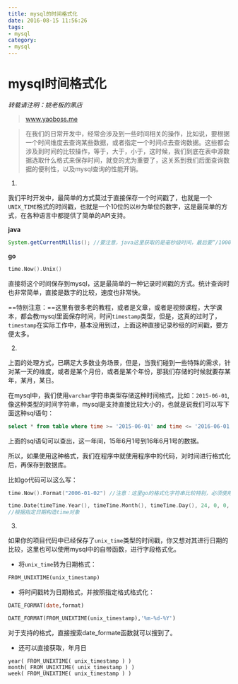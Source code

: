 ```yaml
---
title: mysql的时间格式化
date: 2016-08-15 11:56:26
tags:
- mysql
category:
- mysql
---
```



# mysql时间格式化

*转载请注明：姚老板的黑店*
> www.yaoboss.me

> 在我们的日常开发中，经常会涉及到一些时间相关的操作，比如说，要根据一个时间维度去查询某些数据，或者指定一个时间点去查询数据。这些都会涉及到时间的比较操作，等于，大于，小于，这时候，我们到底在表中源数据选取什么格式来保存时间，就变的尤为重要了，这关系到我们后面查询数据的便利性，以及mysql查询的性能开销。

1.
我们平时开发中，最简单的方式莫过于直接保存一个时间戳了，也就是一个`UNIX_TIME`格式的时间戳，也就是一个10位的以`秒`为单位的数字，这是最简单的方式，在各种语言中都提供了简单的API支持。

**java**

```java
System.getCurrentMillis(); //要注意，java这里获取的是毫秒级时间，最后要“/1000”
```

**go**

```go
time.Now().Unix()
```

直接将这个时间保存到mysql，这是最简单的一种记录时间戳的方式。统计查询时也非常简单，直接是数字的比较，速度也非常快。

==特别注意：==这里有很多老的教程，或者是文章，或者是视频课程，大学课本，都会教mysql里面保存时间，时间`timestamp`类型，但是，这真的过时了，`timestamp`在实际工作中，基本没用到过，上面这种直接记录秒级的时间戳，要方便太多。

2.
上面的处理方式，已瞒足大多数业务场景，但是，当我们碰到一些特殊的需求，针对某一天的维度，或者是某个月份，或者是某个年份，那我们存储的时候就要存某年，某月，某日。

在mysql中，我们使用`varchar`字符串类型存储这种时间格式，比如：`2015-06-01`,像这种类型的时间字符串，mysql是支持直接比较大小的，也就是说我们可以写下面这种sql语句：

```sql
select * from table where time >= '2015-06-01' and time <= '2016-06-01'
```
上面的sql语句可以查出，这一年间，15年6月1号到16年6月1号的数据。

所以，如果使用这种格式，我们在程序中就使用程序中的代码，对时间进行格式化后，再保存到数据库。

比如go代码可以这么写：
```go
time.Now().Format("2006-01-02") //注意：这里go的格式化字符串比较特别，必须使用2006年1月2号这个日期，据说是go诞生的日期

time.Date(timeTime.Year(), timeTime.Month(), timeTime.Day(), 24, 0, 0, 0, timeTime.Location()).Unix()
//根据指定日期构造time对象
```

3.
如果你的项目代码中已经保存了`unix_time`类型的时间戳，你又想对其进行日期的比较，这里也可以使用mysql中的自带函数，进行字段格式化。

- 将`unix_time`转为日期格式：
```sql
FROM_UNIXTIME(unix_timestamp)
```

- 将时间戳转为日期格式，并按照指定格式格式化：
```sql
DATE_FORMAT(date,format)

DATE_FORMAT(FROM_UNIXTIME(unix_timestamp),'%m-%d-%Y')
```
对于支持的格式，直接搜索date_formate函数就可以搜到了。

- 还可以直接获取，年月日
```
year( FROM_UNIXTIME( unix_timestamp ) )
month( FROM_UNIXTIME( unix_timestamp ) )
week( FROM_UNIXTIME( unix_timestamp ) )

```